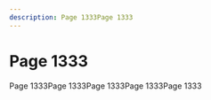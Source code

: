 ```yaml
---
description: Page 1333Page 1333
---
```


# Page 1333

Page 1333Page 1333Page 1333Page 1333Page 1333
